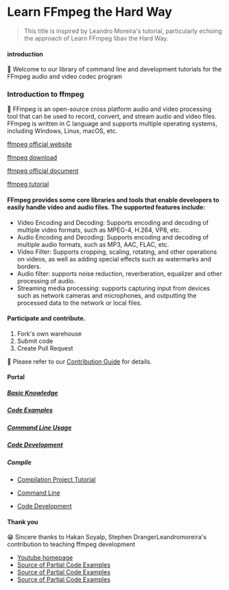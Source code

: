 # Learn FFmpeg the Hard Way

> This title is inspired by Leandro Moreira's tutorial, particularly echoing the approach of Learn FFmpeg libav the Hard Way.

#### introduction
📢 Welcome to our library of command line and development tutorials for the FFmpeg audio and video codec program

### Introduction to ffmpeg
🌟  FFmpeg is an open-source cross platform audio and video processing tool that can be used to record, convert, and stream audio and video files. FFmpeg is written in C language and supports multiple operating systems, including Windows, Linux, macOS, etc.

[ffmpeg official website](https://www.ffmpeg.org/)

[ffmpeg download](https://ffmpeg.org/download.html)

[ffmpeg official document](http://ffmpeg.org/ffmpeg-all.html)

[ffmpeg tutorial](https://www.wikiwand.com/en/FFmpeg)

#### FFmpeg provides some core libraries and tools that enable developers to easily handle video and audio files. The supported features include:

* Video Encoding and Decoding: Supports encoding and decoding of multiple video formats, such as MPEG-4, H.264, VP8, etc.
* Audio Encoding and Decoding: Supports encoding and decoding of multiple audio formats, such as MP3, AAC, FLAC, etc.
* Video Filter: Supports cropping, scaling, rotating, and other operations on videos, as well as adding special effects such as watermarks and borders.
* Audio filter: supports noise reduction, reverberation, equalizer and other processing of audio.
* Streaming media processing: supports capturing input from devices such as network cameras and microphones, and outputting the processed data to the network or local files.

#### Participate and contribute. 
1. Fork's own warehouse
2. Submit code
3. Create Pull Request

🚀 Please refer to our [Contribution Guide](./CONTRIBUTING.md) for details. 
#### Portal

##### [Basic Knowledge](./basement/README.md)

##### [Code Examples](./code/README.md)

##### [Command Line Usage](./command/README.md)

##### [Code Development](./document/README.md)

##### Compile
* [Compilation Project Tutorial](./basement/compile/)

* [Command Line](/command/)
* [Code Development](/code/)

#### Thank you

😁 Sincere thanks to Hakan Soyalp, Stephen DrangerLeandromoreira's contribution to teaching ffmpeg development
* [Youtube homepage](https://www.youtube.com/user/nesessoftware)
* [Source of Partial Code Examples](https://github.com/loupus/ffmpeg_tutorial)
* [Source of Partial Code Examples](https://github.com/mpenkov/ffmpeg-tutorial)
* [Source of Partial Code Examples](https://github.com/leandromoreira/ffmpeg-libav-tutorial)
